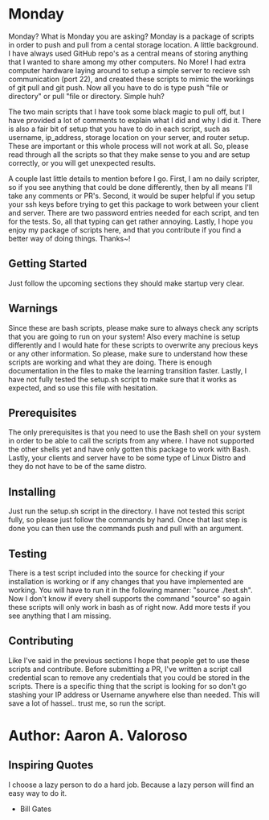 # Monday

Monday? What is Monday you are asking? Monday is a package of scripts in order to push and pull from a cental storage location. A little background. I have always used GitHub repo's as a central means of storing anything that I wanted to share among my other computers. No More! I had extra computer hardware laying around to setup a simple server to recieve ssh communication (port 22), and created these scripts to mimic the workings of git pull and git push. Now all you have to do is type push "file or directory" or pull "file or directory. Simple huh?

The two main scripts that I have took some black magic to pull off, but I have provided a lot of comments to explain what I did and why I did it. There is also a fair bit of setup that you have to do in each script, such as username, ip_address, storage location on your server, and router setup. These are important or this whole process will not work at all. So, please read through all the scripts so that they make sense to you and are setup correctly, or you will get unexpected results.

A couple last little details to mention before I go. First, I am no daily scripter, so if you see anything that could be done differently, then by all means I'll take any comments or PR's. Second, it would be super helpful if you setup your ssh keys before trying to get this package to work between your client and server. There are two password entries needed for each script, and ten for the tests. So, all that typing can get rather annoying. Lastly, I hope you enjoy my package of scripts here, and that you contribute if you find a better way of doing things. Thanks~!

## Getting Started

Just follow the upcoming sections they should make startup very clear.

## Warnings

Since these are bash scripts, please make sure to always check any scripts that you are going to run on your system! Also every machine is setup differently and I would hate for these scripts to overwrite any precious keys or any other information. So please, make sure to understand how these scripts are working and what they are doing. There is enough documentation in the files to make the learning transition faster. Lastly, I have not fully tested the setup.sh script to make sure that it works as expected, and so use this file with hesitation.

## Prerequisites

The only prerequisites is that you need to use the Bash shell on your system in order to be able to call the scripts from any where. I have not supported the other shells yet and have only gotten this package to work with Bash. Lastly, your clients and server have to be some type of Linux Distro and they do not have to be of the same distro.

## Installing

Just run the setup.sh script in the directory. I have not tested this script fully, so please just follow the commands by hand. Once that last step is done you can then use the commands push and pull with an argument.

## Testing

There is a test script included into the source for checking if your installation is working or if any changes that you have implemented are working. You will have to run it in the following manner: "source ./test.sh". Now I don't know if every shell supports the command "source" so again these scripts will only work in bash as of right now. Add more tests if you see anything that I am missing.

## Contributing

Like I've said in the previous sections I hope that people get to use these scripts and contribute. Before submitting a PR, I've written a script call credential scan to remove any credentials that you could be stored in the scripts. There is a specific thing that the script is looking for so don't go stashing your IP address or Username anywhere else than needed. This will save a lot of hassel.. trust me, so run the script. 

# Author: Aaron A. Valoroso


## Inspiring Quotes

I choose a lazy person to do a hard job. Because a lazy person will find an easy way to do it.
 
 - Bill Gates

